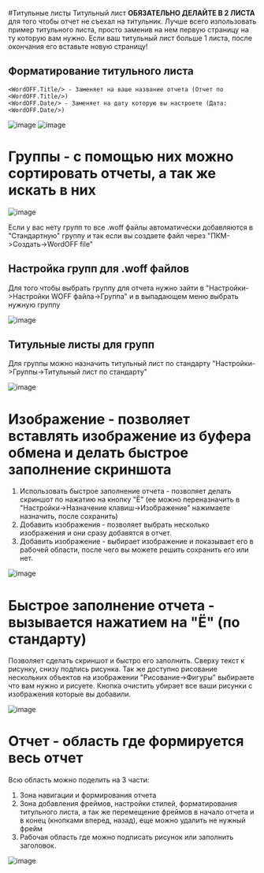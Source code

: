 #Титульные листы
Титульный лист **ОБЯЗАТЕЛЬНО ДЕЛАЙТЕ В 2 ЛИСТА** для того чтобы отчет не съехал на титульник. Лучше всего изпользовать пример титульного листа, просто заменив на нем первую страницу на ту которую вам нужно. Если ваш титульный лист больше 1 листа, после окончания его вставьте новую страницу!
## Форматирование титульного листа
	<WordOFF.Title/> - Заменяет на ваше название отчета (Отчет по <WordOFF.Title/>)
	<WordOFF.Date/> - Заменяет на дату которую вы настроете (Дата: <WordOFF.Date/>)
	
![image](https://user-images.githubusercontent.com/76705837/212101132-4c047f59-af1b-48fa-be23-f3617a875271.png)
![image](https://user-images.githubusercontent.com/76705837/212100947-ca74ea4d-e227-49fc-b140-9d597b74a231.png)

# Группы - с помощью них можно сортировать отчеты, а так же искать в них

![image](https://user-images.githubusercontent.com/76705837/212097170-d2ef2ecf-e2ee-417d-b94a-a8b3b0203612.png)

Если у вас нету групп то все .woff файлы автоматически добавляются в "Стандартную" группу и так если вы создаете файл через "ПКМ->Создать->WordOFF file"
## Настройка групп для .woff файлов
Для того чтобы выбрать группу для отчета нужно зайти в "Настройки->Настройки WOFF файла->Группа" и в выпадающем меню выбрать нужную группу

![image](https://user-images.githubusercontent.com/76705837/212097275-178fa912-a020-46aa-8480-6e3be803aef6.png)
## Титульные листы для групп
Для группы можно назначить титульный лист по стандарту "Настройки->Группы->Титульный лист по стандарту"

![image](https://user-images.githubusercontent.com/76705837/212098205-f73e9d94-c41c-41d5-9233-543645eab7ee.png)
# Изображение - позволяет вставлять изображение из буфера обмена и делать быстрое заполнение скриншота
1) Использовать быстрое заполнение отчета - позволяет делать скриншот по нажатию на кнопку "Ё" (ее можно переназначить в "Настройки->Назначение клавиш->Изображение" нажимаете назначить, после сохранить)
2) Добавить изображения - позволяет выбрать несколько изображения и они сразу добавятся в отчет.
3) Добавить изображение - выбирает изображение и показывает его в рабочей области, после чего вы можете решить сохранить его или нет.

![image](https://user-images.githubusercontent.com/76705837/212102014-5d2479d4-e3fd-4e85-9bdb-ddeba4ee79e5.png)

# Быстрое заполнение отчета - вызывается нажатием на "Ё" (по стандарту)
Позволяет сделать скриншот и быстро его заполнить.
Сверху текст к рисунку, снизу подпись рисунка.
Так же доступно рисование нескольких объектов на изображении "Рисование->Фигуры" выбираете что вам нужно и рисуете.
Кнопка очистить убирает все ваши рисунки с изображения которые вы добавили.

![image](https://user-images.githubusercontent.com/76705837/212103550-bba918d3-3d1e-4f20-8544-5af89a5c12b9.png)
# Отчет - область где формируется весь отчет
Всю область можно поделить на 3 части:
1) Зона навигации и формирования отчета
2) Зона добавления фреймов, настройки стилей, форматирования титульного листа, а так же перемещение фреймов в начало отчета и в конец (кнопками вперед, назад), еще можно удалить не нужный фрейм
3) Рабочая область где можно подписать рисунок или заполнить заголовок.

![image](https://user-images.githubusercontent.com/76705837/212105971-be0d48a5-5064-4211-8cdc-698e722dc2c9.png)
